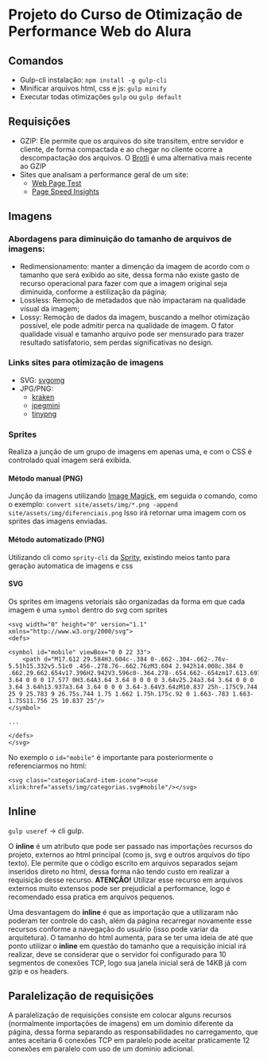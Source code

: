 # Projeto do Curso de Otimização de Performance Web do Alura

## Comandos

* Gulp-cli instalação: `npm install -g gulp-cli`
* Minificar arquivos html, css e js: `gulp minify`
* Executar todas otimizações `gulp` ou `gulp default`

## Requisições

* GZIP: Ele permite que os arquivos do site transitem, entre servidor e cliente, de forma compactada e ao chegar no cliente ocorre a descompactação dos arquivos. O [Brotli](https://github.com/google/brotli) é uma alternativa mais recente ao GZIP
* Sites que analisam a performance geral de um site:
    - [Web Page Test](https://www.webpagetest.org/)
    - [Page Speed Insights](https://developers.google.com/speed/pagespeed/insights/?hl=pt-BR)

## Imagens

### Abordagens para diminuição do tamanho de arquivos de imagens:

* Redimensionamento: manter a dimenção da imagem de acordo com o tamanho que será exibido ao site, dessa forma não existe gasto de recurso operacional para fazer com que a imagem original seja diminuida, conforme a estilização da página;
* Lossless: Remoção de metadados que não impactaram na qualidade visual da imagem;
* Lossy: Remoção de dados da imagem, buscando a melhor otimização possível, ele pode admitir perca na qualidade de imagem. O fator qualidade visual e tamanho arquivo pode ser mensurado para trazer resultado satisfatorio, sem perdas significativas no design.

### Links sites para otimização de imagens

* SVG: [svgomg](https://jakearchibald.github.io/svgomg/)
* JPG/PNG: 
    - [kraken](https://kraken.io/web-interface)
    - [jpegmini](https://www.jpegmini.com/)
    - [tinypng](https://tinypng.com/)

### Sprites

Realiza a junção de um grupo de imagens em apenas uma, e com o CSS é controlado qual imagem será exibida.

#### Método manual (PNG)

Junção da imagens utilizando [Image Magick](https://imagemagick.org/index.php), em seguida o comando, como o exemplo:
`convert site/assets/img/*.png -append site/assets/img/diferenciais.png`
Isso irá retornar uma imagem com os sprites das imagens enviadas.

#### Método automatizado (PNG)

Utilizando cli como `sprity-cli` da [Sprity](https://www.npmjs.com/package/sprity), existindo meios tanto para geração automatica de imagens e css

#### SVG

Os sprites em imagens vetoriais são organizadas da forma em que cada imagem é uma `symbol` dentro do svg com sprites
~~~
<svg width="0" height="0" version="1.1" xmlns="http://www.w3.org/2000/svg">
<defs>

<symbol id="mobile" viewBox="0 0 22 33">
    <path d="M17.612 29.584H3.604c-.384 0-.662-.304-.662-.76v-5.51h15.332v5.51c0 .456-.278.76-.662.76zM3.604 2.942h14.008c.384 0 .662.29.662.654v17.396H2.942V3.596c0-.364.278-.654.662-.654zm17.613.697A3.64 3.64 0 0 0 17.577 0H3.64A3.64 3.64 0 0 0 0 3.64v25.24a3.64 3.64 0 0 0 3.64 3.64h13.937a3.64 3.64 0 0 0 3.64-3.64V3.64zM10.837 25h-.175C9.744 25 9 25.783 9 26.75s.744 1.75 1.662 1.75h.175c.92 0 1.663-.783 1.663-1.75S11.756 25 10.837 25"/>
</symbol>

...

</defs>
</svg>
~~~

No exemplo o `id="mobile"` é importante para posteriormente o referenciarmos no html:

~~~
<svg class="categoriaCard-item-icone"><use xlink:href="assets/img/categorias.svg#mobile"/></svg>
~~~

## Inline

`gulp useref` -> cli gulp.

O **inline** é um atributo que pode ser passado nas importações recursos do projeto, externos ao html principal (como js, svg e outros arquivos do tipo texto). Ele permite que o código escrito em arquivos separados sejam inseridos direto no html, dessa forma não tendo custo em realizar a requisição desse recurso.
**ATENÇÃO!** Utilizar esse recurso em arquivos externos muito extensos pode ser prejudicial a performance, logo é recomendado essa pratica em arquivos pequenos.

Uma desvantagem do **inline** é que as importação que a utilizaram não poderam ter controle do cash, além da página recarregar novamente esse recursos conforme a navegação do usuário (isso pode variar da arquitetura).
O tamanho do html aumenta, para se ter uma ideia de até que ponto utilizar o **inline** em questão do tamanho que a requisição inicial irá realizar, deve se considerar que o servidor foi configurado para 10 segmentos de conexões TCP, logo sua janela inicial será de 14KB já com gzip e os headers.

## Paralelização de requisições

A paralelização de requisições consiste em colocar alguns recursos (normalmente importações de imagens) em um dominio diferente da página, dessa forma separando as responsabilidades no carregamento, que antes aceitaria 6 conexões TCP em paralelo pode aceitar praticamente 12 conexões em paralelo com uso de um dominio adicional.
